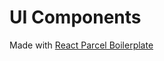 # UI Components

Made with [React Parcel Boilerplate](https://github.com/dastasoft/parcel-react-boilerplate)
